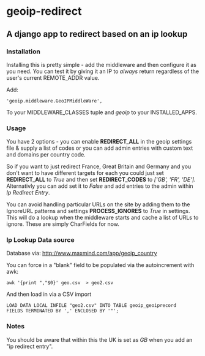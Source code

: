 # geoip-redirect

## A django app to redirect based on an ip lookup

### Installation
Installing this is pretty simple - add the middleware and then configure it as
you need. You can test it by giving it an IP to *always* return regardless
of the user's current REMOTE_ADDR value.

Add:

    'geoip.middleware.GeoIPMiddleWare',

To your MIDDLEWARE_CLASSES tuple and *geoip* to your INSTALLED_APPS.

### Usage

You have 2 options - you can enable **REDIRECT_ALL** in the geoip settings
file & supply a list of codes or you can add admin entries with custom text
and domains per country code.

So if you want to just redirect France, Great Britain and Germany and you
don't want to have different targets for each you could just set **REDIRECT_ALL**
to *True* and then set **REDIRECT_CODES** to *['GB', 'FR', 'DE']*. Alternativly
you can add set it to *False* and add entries to the admin within *Ip
Redirect Entry*.

You can avoid handling particular URLs on the site by adding them to the
IgnoreURL patterns and settings **PROCESS_IGNORES** to *True* in settings. This
will do a lookup when the middleware starts and cache a list of URLs to ignore.
These are simply CharFields for now.

### Ip Lookup Data source

Database via: http://www.maxmind.com/app/geoip_country

You can force in a "blank" field to be populated via the autoincrement with awk:

    awk '{print ","$0}' geo.csv  > geo2.csv

And then load in via a CSV import

    LOAD DATA LOCAL INFILE "geo2.csv" INTO TABLE geoip_geoiprecord
    FIELDS TERMINATED BY ',' ENCLOSED BY '"';

### Notes

You should be aware that within this the UK is set as *GB* when you add an "ip
redirect entry".